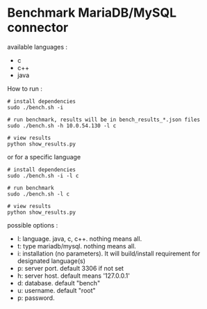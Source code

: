 # Benchmark MariaDB/MySQL connector

available languages : 
* c
* c++
* java


How to run : 
```script
# install dependencies
sudo ./bench.sh -i

# run benchmark, results will be in bench_results_*.json files
sudo ./bench.sh -h 10.0.54.130 -l c

# view results
python show_results.py 
```

or for a specific language
```script
# install dependencies
sudo ./bench.sh -i -l c

# run benchmark
sudo ./bench.sh -l c

# view results
python show_results.py 
```


possible options :
* l: language. java, c, c++. nothing means all.
* t: type mariadb/mysql. nothing means all.
* i: installation (no parameters). It will build/install requirement for designated language(s)
* p: server port. default 3306 if not set
* h: server host. default means '127.0.0.1'
* d: database. default "bench"
* u: username. default "root"
* p: password.
